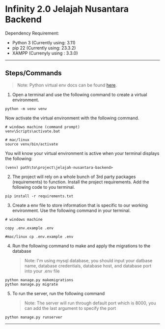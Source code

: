 # Infinity 2.0 Jelajah Nusantara Backend

Dependency Requirement:

-   Python 3 (Currently using: 3.11)
-   pip 22 (Currently using: 23.3.2)
-   XAMPP (Currenyly using : 3.3.0)

---

## Steps/Commands

> Note: Python virtual env docs can be found
> [here](https://docs.python.org/3/tutorial/venv.html).

1. Open a terminal and use the following command to create a virtual
   environment.

```
python -m venv venv
```

Now activate the virtual environment with the following command.

```
# windows machine (command prompt)
venv\Scripts\activate.bat

# mac/linux
source venv/bin/activate
```

You will know your virtual environment is active when your terminal displays the
following:

```
(venv) path\to\project\jelajah-nusantara-backend>
```

2. The project will rely on a whole bunch of 3rd party packages (requirements)
   to function. Install the project requirements. Add the following code to you
   terminal.

```
pip install -r requirements.txt
```

3. Create a env file to store information that is specific to our working
   environment. Use the following command in your terminal.

```
# windows machine

copy .env.example .env

#mac/linux cp .env.example .env
```

4. Run the following command to make and apply the migrations to the database
    > Note: I'm using mysql database, you should input your datbase name,
    > database credentials, database host, and database port into your .env file

```
python manage.py makemigrations
python manage.py migrate
```

5. To run the server, run the following command
    > Note: The server will run through default port which is 8000, you can add
    > the last argument to specify the port

```
python manage.py runserver
```

---
